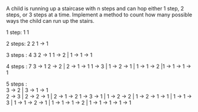 A child is running up a staircase with n steps and can hop either 1 step, 2 steps, or 3 steps at a time. Implement a method to count how many possible ways the child can run up the stairs.

1 step: 1
1

2 steps: 2
2 
1 -> 1

3 steps : 4
3 
2 -> 1 
1 -> 2 | 1 -> 1 -> 1

4 steps : 7
3 -> 1 
2 -> 2 | 2 -> 1 -> 1 
1 -> 3 | 1 -> 2 -> 1 | 1 -> 1 -> 2 |1 -> 1 -> 1 -> 1

5 steps :  
3 -> 2 | 3 -> 1 -> 1  
2 -> 3 | 2 -> 2 -> 1 | 2 -> 1 -> 2
1 -> 3 -> 1 | 1 -> 2 -> 2 | 1 -> 2 -> 1 -> 1 | 1 -> 1 -> 3 | 1 -> 1 -> 2 -> 1 | 1 -> 1 -> 1 -> 2 | 1 -> 1 -> 1 -> 1 -> 1

